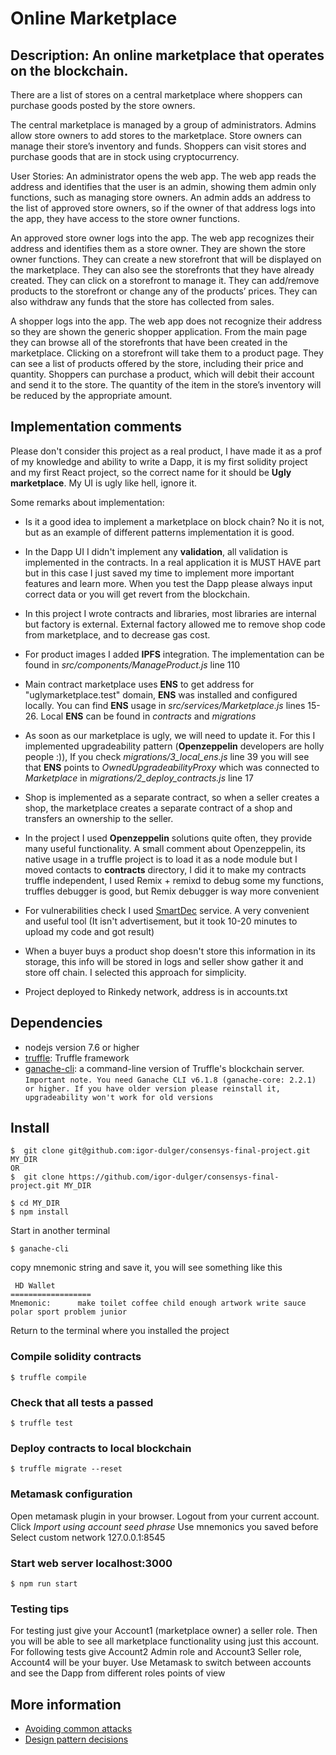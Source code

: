 # Online Marketplace

## Description: An online marketplace that operates on the blockchain.

There are a list of stores on a central marketplace where shoppers can purchase
goods posted by the store owners.

The central marketplace is managed by a group of administrators.
Admins allow store owners to add stores to the marketplace. Store owners can
manage their store’s inventory and funds. Shoppers can visit stores and purchase
goods that are in stock using cryptocurrency.

User Stories:
An administrator opens the web app. The web app reads the address and identifies
that the user is an admin, showing them admin only functions, such as managing
store owners. An admin adds an address to the list of approved store owners, so
if the owner of that address logs into the app, they have access to the store
owner functions.

An approved store owner logs into the app. The web app recognizes their address
and identifies them as a store owner. They are shown the store owner functions.
They can create a new storefront that will be displayed on the marketplace.
They can also see the storefronts that they have already created. They can
click on a storefront to manage it. They can add/remove products to the
storefront or change any of the products’ prices. They can also withdraw any
funds that the store has collected from sales.

A shopper logs into the app. The web app does not recognize their address so
they are shown the generic shopper application. From the main page they can
browse all of the storefronts that have been created in the marketplace.
Clicking on a storefront will take them to a product page. They can see a list
of products offered by the store, including their price and quantity. Shoppers
can purchase a product, which will debit their account and send it to the store.
The quantity of the item in the store’s inventory will be reduced by the appropriate amount.

## Implementation comments

Please don't consider this project as a real product, I have made it as a prof
of my knowledge and ability to write a Dapp, it is my first solidity
project and my first React project, so the correct name for it should
be **Ugly marketplace**. My UI is ugly like hell, ignore it.

Some remarks about implementation:

- Is it a good idea to implement a marketplace on block chain? No it is not,
but as an example of different patterns implementation it is good.  

- In the Dapp UI I didn't implement any **validation**, all validation is implemented
in the contracts. In a real application it is MUST HAVE part but in this case I
just saved my time to implement more important features and learn more. When you
test the Dapp please always input correct data or you will get revert from the blockchain.

- In this project I wrote contracts and libraries, most libraries are internal
but factory is external. External factory allowed me to remove shop code from
marketplace, and to decrease gas cost.

- For product images I added **IPFS** integration. The implementation can be
found in _src/components/ManageProduct.js_ line 110

- Main contract marketplace uses **ENS** to get address for "uglymarketplace.test"
domain, **ENS** was installed and configured locally. You can find **ENS** usage
in _src/services/Marketplace.js_ lines 15-26. Local **ENS** can be found
in _contracts_ and _migrations_

- As soon as our marketplace is ugly, we will need to update it. For this
I implemented upgradeability pattern
(**Openzeppelin** developers are holly people :)), If you check _migrations/3_local_ens.js_ line 39 you will see that **ENS** points to _OwnedUpgradeabilityProxy_ which was connected to _Marketplace_ in _migrations/2_deploy_contracts.js_ line 17

- Shop is implemented as a separate contract, so when a seller creates a shop,
the marketplace creates a separate contract of a shop and transfers an ownership
 to the seller.

- In the project I used **Openzeppelin** solutions quite often, they provide
many useful functionality. A small comment about Openzeppelin, its native usage
in a truffle project is to load it as a node module but I moved contacts to
**contracts** directory, I did it to make my contracts truffle independent, I
used Remix + remixd to debug some my functions, truffles debugger is good, but
Remix debugger is way more convenient

- For vulnerabilities check I used [SmartDec](https://tool.smartdec.net/) service.
A very convenient and useful tool (It isn't advertisement, but it took 10-20
minutes to upload my code and got result)

- When a buyer buys a product shop doesn't store this information in its storage,
this info will be stored in logs and seller show gather it and store off chain. I
selected this approach for simplicity.

- Project deployed to Rinkedy network, address is in accounts.txt



## Dependencies
+ nodejs version 7.6 or higher
+  [truffle](https://github.com/trufflesuite/truffle): Truffle framework
+  [ganache-cli](https://github.com/trufflesuite/ganache-cli): a command-line
version of Truffle's blockchain server.
``Important note. You need Ganache CLI v6.1.8 (ganache-core: 2.2.1) or higher. If you have older version please reinstall it, upgradeability won't work for old versions``


## Install

```
$  git clone git@github.com:igor-dulger/consensys-final-project.git MY_DIR
OR
$  git clone https://github.com/igor-dulger/consensys-final-project.git MY_DIR
```

```
$ cd MY_DIR
$ npm install
```
 Start in another terminal

 ```
 $ ganache-cli
 ```

 copy mnemonic string and save it, you will see something like this  

 ```
  HD Wallet
 ==================
 Mnemonic:      make toilet coffee child enough artwork write sauce polar sport problem junior
 ```
 Return to the terminal where you installed the project

### Compile solidity contracts
```
$ truffle compile
```

### Check that all tests a passed
```
$ truffle test
```

### Deploy contracts to local blockchain
```
$ truffle migrate --reset
```
### Metamask configuration
Open metamask plugin in your browser. Logout from your current account. Click
*Import using account seed phrase*
Use mnemonics you saved before
Select custom network 127.0.0.1:8545

### Start web server localhost:3000
```
$ npm run start
```



### Testing tips
For testing just give your Account1 (marketplace owner) a seller role. Then
you will be able to see all marketplace functionality using just this account.
For following tests give Account2 Admin role and Account3 Seller role, Account4
will be your buyer. Use Metamask to switch between accounts and see the Dapp from
different roles points of view   

## More information

+ [Avoiding common attacks](https://github.com/igor-dulger/consensys-final-project/blob/master/avoiding_common_attacks.md)
+ [Design pattern decisions](https://github.com/igor-dulger/consensys-final-project/blob/master/design_pattern_desicions.md)
